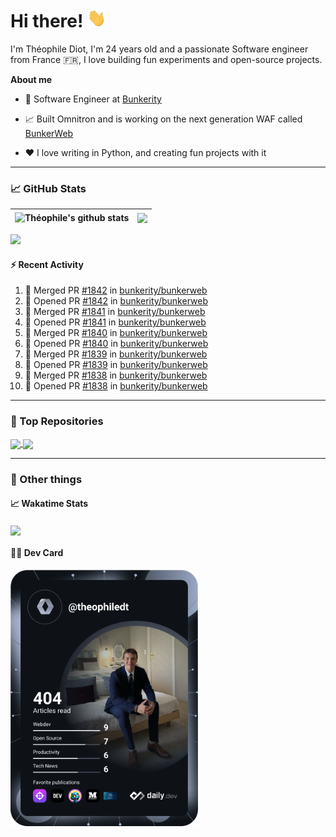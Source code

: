 # Hi there! <img src="./wave.gif" width="30px" height="30px" />

I'm Théophile Diot, I'm 24 years old and a passionate Software engineer from France 🇫🇷, I love building fun experiments and open-source projects.

**About me**

- 💼 Software Engineer at [Bunkerity](https://www.bunkerity.com/)

- 📈 Built Omnitron and is working on the next generation WAF called [BunkerWeb](https://www.bunkerweb.io)

- ❤️ I love writing in Python, and creating fun projects with it

---

### 📈 GitHub Stats

| <img align="center" src="https://github-readme-stats.vercel.app/api?username=TheophileDiot&show_icons=true&include_all_commits=true&theme=algolia&hide_border=true&rank_icon=github" alt="Théophile's github stats" /> | <img align="center" src="https://github-readme-stats.vercel.app/api/top-langs/?username=TheophileDiot&layout=compact&theme=algolia&hide_border=true" /> |
| ---------------------------------------------------------------------------------------------------------------------------------------------------------------------------------------------------------------------- | ------------------------------------------------------------------------------------------------------------------------------------------------------- |

![](https://github-readme-activity-graph.vercel.app/graph?username=TheophileDiot&theme=tokyo-night)

#### :zap: Recent Activity

<!--START_SECTION:activity-->
1. 🎉 Merged PR [#1842](https://github.com/bunkerity/bunkerweb/pull/1842) in [bunkerity/bunkerweb](https://github.com/bunkerity/bunkerweb)
2. 💪 Opened PR [#1842](https://github.com/bunkerity/bunkerweb/pull/1842) in [bunkerity/bunkerweb](https://github.com/bunkerity/bunkerweb)
3. 🎉 Merged PR [#1841](https://github.com/bunkerity/bunkerweb/pull/1841) in [bunkerity/bunkerweb](https://github.com/bunkerity/bunkerweb)
4. 💪 Opened PR [#1841](https://github.com/bunkerity/bunkerweb/pull/1841) in [bunkerity/bunkerweb](https://github.com/bunkerity/bunkerweb)
5. 🎉 Merged PR [#1840](https://github.com/bunkerity/bunkerweb/pull/1840) in [bunkerity/bunkerweb](https://github.com/bunkerity/bunkerweb)
6. 💪 Opened PR [#1840](https://github.com/bunkerity/bunkerweb/pull/1840) in [bunkerity/bunkerweb](https://github.com/bunkerity/bunkerweb)
7. 🎉 Merged PR [#1839](https://github.com/bunkerity/bunkerweb/pull/1839) in [bunkerity/bunkerweb](https://github.com/bunkerity/bunkerweb)
8. 💪 Opened PR [#1839](https://github.com/bunkerity/bunkerweb/pull/1839) in [bunkerity/bunkerweb](https://github.com/bunkerity/bunkerweb)
9. 🎉 Merged PR [#1838](https://github.com/bunkerity/bunkerweb/pull/1838) in [bunkerity/bunkerweb](https://github.com/bunkerity/bunkerweb)
10. 💪 Opened PR [#1838](https://github.com/bunkerity/bunkerweb/pull/1838) in [bunkerity/bunkerweb](https://github.com/bunkerity/bunkerweb)
<!--END_SECTION:activity-->

---

### 🔧 Top Repositories

<a href="https://github.com/bunkerity/bunkerweb">
  <img align="center" src="https://github-readme-stats.vercel.app/api/pin/?username=Bunkerity&repo=bunkerweb&theme=algolia" />
</a>
<a href="https://github.com/TheophileDiot/Omnitron">
  <img align="center" src="https://github-readme-stats.vercel.app/api/pin/?username=TheophileDiot&repo=Omnitron&theme=algolia" />
</a>

---

### 🎉 Other things

#### 📈 Wakatime Stats

<a href="https://wakatime.com/@theophile_bunkerity">
  <img align="center" src="https://github-readme-stats.vercel.app/api/wakatime?username=3aa5ce41-c253-43d9-8441-a721e446a45f&layout=compact&theme=algolia" />
</a>

#### 👨‍💻 Dev Card

<a href="https://app.daily.dev/TheophileDt">
  <img src="./devcard.svg" width="300" alt="Théophile Diot's Dev Card"/>
</a>
